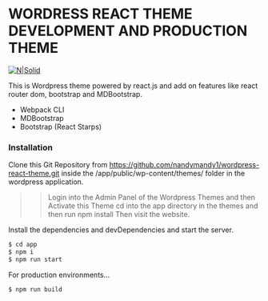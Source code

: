 # WORDRESS REACT THEME DEVELOPMENT AND PRODUCTION THEME  

[![N|Solid](https://react-etc.net/files/2017-08/wordpress-gutenberg-react.png)](https://github.com/nandymandy1/wordpress-react-theme)

This is Wordpress theme powered by react.js and add on features like react router dom, bootstrap and MDBootstrap.

  - Webpack CLI
  - MDBootstrap
  - Bootstrap (React Starps)

### Installation

Clone this Git Repository from https://github.com/nandymandy1/wordpress-react-theme.git inside the /app/public/wp-content/themes/ folder in the wordpress application.

>> Login into the Admin Panel of the Wordpress
>> Themes and then Activate this Theme
>> cd into the app directory in the themes and then run npm install
>> Then visit the website. 

Install the dependencies and devDependencies and start the server.

```sh
$ cd app
$ npm i
$ npm run start
```

For production environments...

```sh
$ npm run build
```